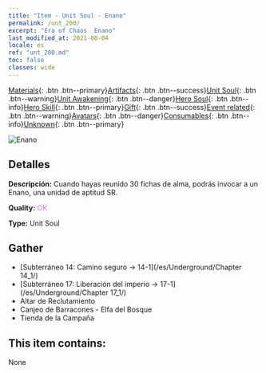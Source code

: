 ```yaml
---
title: "Item - Unit Soul - Enano"
permalink: /unt_200/
excerpt: "Era of Chaos  Enano"
last_modified_at: 2021-08-04
locale: es
ref: "unt_200.md"
toc: false
classes: wide
---
```

 [Materials](/ItemsES/){: .btn .btn--primary}[Artifacts](/ItemsES/Artifacts/){: .btn .btn--success}[Unit Soul](/ItemsES/UnitSoul/){: .btn .btn--warning}[Unit Awakening](/ItemsES/UnitAwakening/){: .btn .btn--danger}[Hero Soul](/ItemsES/HeroSoul/){: .btn .btn--info}[Hero Skill](/ItemsES/HeroSkill/){: .btn .btn--primary}[Gift](/ItemsES/Gift/){: .btn .btn--success}[Event related](/ItemsES/Events/){: .btn .btn--warning}[Avatars](/ItemsES/Avatars/){: .btn .btn--danger}[Consumables](/ItemsES/Consumables/){: .btn .btn--info}[Unknown](/ItemsES/Unknown/){: .btn .btn--primary}

 ![Enano](/images/u/ti_airen.jpg)

## Detalles
 **Descripción:** Cuando hayas reunido 30 fichas de alma, podrás invocar a un Enano, una unidad de aptitud SR.

 **Quality:** <span style="color: #DA70D6">OK</span>

 **Type:** Unit Soul

## Gather

*    [Subterráneo 14: Camino seguro -> 14-1](/es/Underground/Chapter 14_1/) 
*    [Subterráneo 17: Liberación del imperio -> 17-1](/es/Underground/Chapter 17_1/) 
*    Altar de Reclutamiento 
*    Canjeo de Barracones - Elfa del Bosque 
*    Tienda de la Campaña 

## This item contains:

  None

